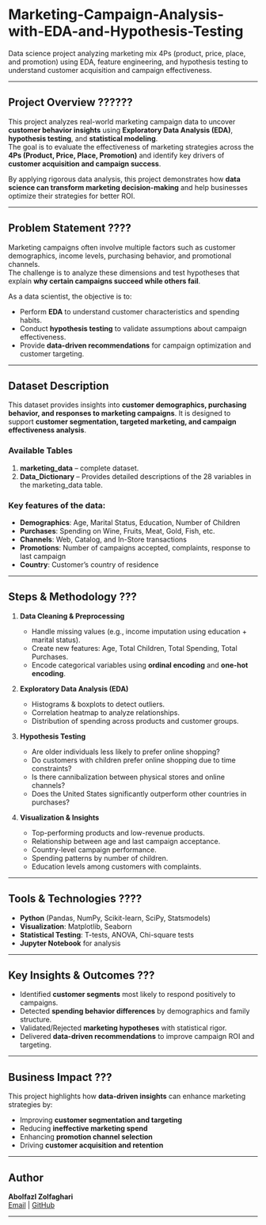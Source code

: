 # Marketing-Campaign-Analysis-with-EDA-and-Hypothesis-Testing

Data science project analyzing marketing mix 4Ps (product, price, place, and promotion) using EDA, feature engineering, and hypothesis testing to understand customer acquisition and campaign effectiveness.

---

## Project Overview ??????  
This project analyzes real-world marketing campaign data to uncover **customer behavior insights** using **Exploratory Data Analysis (EDA)**, **hypothesis testing**, and **statistical modeling**.  
The goal is to evaluate the effectiveness of marketing strategies across the **4Ps (Product, Price, Place, Promotion)** and identify key drivers of **customer acquisition and campaign success**.  

By applying rigorous data analysis, this project demonstrates how **data science can transform marketing decision-making** and help businesses optimize their strategies for better ROI.  

---

## Problem Statement  ????
Marketing campaigns often involve multiple factors such as customer demographics, income levels, purchasing behavior, and promotional channels.  
The challenge is to analyze these dimensions and test hypotheses that explain **why certain campaigns succeed while others fail**.  

As a data scientist, the objective is to:  
- Perform **EDA** to understand customer characteristics and spending habits.  
- Conduct **hypothesis testing** to validate assumptions about campaign effectiveness.  
- Provide **data-driven recommendations** for campaign optimization and customer targeting.  

---

## Dataset Description
This dataset provides insights into **customer demographics, purchasing behavior, and responses to marketing campaigns**. It is designed to support **customer segmentation, targeted marketing, and campaign effectiveness analysis**.

### Available Tables
1. **marketing_data** – complete dataset.  
2. **Data_Dictionary** – Provides detailed descriptions of the 28 variables in the marketing_data table.

### Key features of the data:  
- **Demographics**: Age, Marital Status, Education, Number of Children  
- **Purchases**: Spending on Wine, Fruits, Meat, Gold, Fish, etc.  
- **Channels**: Web, Catalog, and In-Store transactions  
- **Promotions**: Number of campaigns accepted, complaints, response to last campaign  
- **Country**: Customer’s country of residence 

---

## Steps & Methodology  ??? 

1. **Data Cleaning & Preprocessing**  
   - Handle missing values (e.g., income imputation using education + marital status).  
   - Create new features: Age, Total Children, Total Spending, Total Purchases.  
   - Encode categorical variables using **ordinal encoding** and **one-hot encoding**.  

2. **Exploratory Data Analysis (EDA)**  
   - Histograms & boxplots to detect outliers.  
   - Correlation heatmap to analyze relationships.  
   - Distribution of spending across products and customer groups.  

3. **Hypothesis Testing**  
   - Are older individuals less likely to prefer online shopping?  
   - Do customers with children prefer online shopping due to time constraints?  
   - Is there cannibalization between physical stores and online channels?  
   - Does the United States significantly outperform other countries in purchases?  

4. **Visualization & Insights**  
   - Top-performing products and low-revenue products.  
   - Relationship between age and last campaign acceptance.  
   - Country-level campaign performance.  
   - Spending patterns by number of children.  
   - Education levels among customers with complaints.  

---

## Tools & Technologies  ????
- **Python** (Pandas, NumPy, Scikit-learn, SciPy, Statsmodels)  
- **Visualization**: Matplotlib, Seaborn  
- **Statistical Testing**: T-tests, ANOVA, Chi-square tests  
- **Jupyter Notebook** for analysis  

---

## Key Insights & Outcomes  ???
- Identified **customer segments** most likely to respond positively to campaigns.  
- Detected **spending behavior differences** by demographics and family structure.  
- Validated/Rejected **marketing hypotheses** with statistical rigor.  
- Delivered **data-driven recommendations** to improve campaign ROI and targeting.  

---

## Business Impact  ???
This project highlights how **data-driven insights** can enhance marketing strategies by:  
- Improving **customer segmentation and targeting**  
- Reducing **ineffective marketing spend**  
- Enhancing **promotion channel selection**  
- Driving **customer acquisition and retention**  



---

## Author

**Abolfazl Zolfaghari**  
[Email](ab.zolfaghari.abbasghaleh) | [GitHub](https://github.com/abolfazl6678)

---









